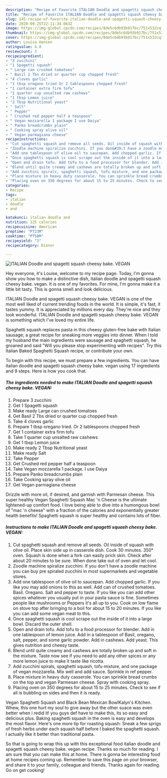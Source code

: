 ```yaml
---
description: "Recipe of Favorite ITALIAN Doodle and spagetti squash cheesy bake. VEGAN"
title: "Recipe of Favorite ITALIAN Doodle and spagetti squash cheesy bake. VEGAN"
slug: 145-recipe-of-favorite-italian-doodle-and-spagetti-squash-cheesy-bake-vegan
date: 2020-09-25T22:11:34.663Z
image: https://img-global.cpcdn.com/recipes/8de5c6db93b917bc/751x532cq70/italian-doodle-and-spagetti-squash-cheesy-bake-vegan-recipe-main-photo.jpg
thumbnail: https://img-global.cpcdn.com/recipes/8de5c6db93b917bc/751x532cq70/italian-doodle-and-spagetti-squash-cheesy-bake-vegan-recipe-main-photo.jpg
cover: https://img-global.cpcdn.com/recipes/8de5c6db93b917bc/751x532cq70/italian-doodle-and-spagetti-squash-cheesy-bake-vegan-recipe-main-photo.jpg
author: Louisa Hansen
ratingvalue: 4.8
reviewcount: 3
recipeingredient:
- "3 zucchini"
- "1 Spagetti squash"
- " Large can crushed tomatoes"
- " Basil 2 Tbs dried or quarter cup chopped fresh"
- "4 cloves garlic"
- "1 tbsp oregano tried Or 2 tablespoons chopped fresh"
- "1 container extra firm tofu"
- "1 quarter cup unsalted raw cashews"
- "1 tbsp Lemon juice"
- "2 Tbsp Nutritional yeast"
- " Salt"
- " Pepper"
- " Crushed red pepper half a teaspoon"
- " Vegan mozzarella 1 package I use Daiya"
- " Panko breadcrumbs plain"
- " Cooking spray olive oil"
- " Vegan parmagiana cheese"
recipeinstructions:
- "Cut spaghetti squash and remove all seeds. Oil inside of squash with olive oil. Place skin side up in casserole dish. Cook 30 minutes. 350° oven. Squash is done when a fork can easily prick skin. Check after about 20 minutes to be sure. When done take out of oven and let cool."
- "Zoodle machine spiralize zucchini. If you don&#39;t have a zoodle machine you can buy pre spiraled zucchini in most supermarkets and vegetable stores."
- "Add one tablespoon of olive oil to saucepan. Add chopped garlic. If you like you may add onions to this as well. Add can of crushed tomatoes. Basil. Oregano. Salt and pepper to taste. If you like you can add other spices whatever you usually put in your pasta sauce is fine. Sometimes people like mushrooms or Peppers it&#39;s all up to you. Cook on low flame on stove top after bringing to a boil for about 15 to 20 minutes. If you like you can add some vegan meat to this."
- "Once spaghetti squash is cool scrape out the inside of it into a large bowl. Discard the outer shell."
- "Open and drain tofu. Add tofu to a food processor for blender. Add in one tablespoon of lemon juice. Add in a tablespoon of Basil, oregano, salt, pepper, and some garlic powder. Add in cashews. Add yeast. This gives nutrition and cheesy taste."
- "Blend until quite creamy and cashews are totally broken up and soft in the mixture. Taste now see if you need to add any other spices or any more lemon juice to make it taste like ricotta."
- "Add zucchini spirals, spaghetti squash, tofu mixture, and one package of vegan mozzarella. Mix well and add sauce. Sprinkle in ref pepper."
- "Place mixture in heavy duty casserole. You can sprinkle bread crumbs on the top and vegan Parmesan cheese. Spray with cooking spray."
- "Placing oven on 350 degrees for about 15 to 25 minutes. Check to see if all is bubbling on sides and then it is ready."
categories:
- Recipe
tags:
- italian
- doodle
- and

katakunci: italian doodle and 
nutrition: 125 calories
recipecuisine: American
preptime: "PT23M"
cooktime: "PT58M"
recipeyield: "3"
recipecategory: Dinner

---
```



![ITALIAN Doodle and spagetti squash cheesy bake. VEGAN](https://img-global.cpcdn.com/recipes/8de5c6db93b917bc/751x532cq70/italian-doodle-and-spagetti-squash-cheesy-bake-vegan-recipe-main-photo.jpg)

Hey everyone, it's Louise, welcome to my recipe page. Today, I'm gonna show you how to make a distinctive dish, italian doodle and spagetti squash cheesy bake. vegan. It is one of my favorites. For mine, I'm gonna make it a little bit tasty. This is gonna smell and look delicious.

ITALIAN Doodle and spagetti squash cheesy bake. VEGAN is one of the most well liked of current trending foods in the world. It is simple, it's fast, it tastes yummy. It is appreciated by millions every day. They're nice and they look wonderful. ITALIAN Doodle and spagetti squash cheesy bake. VEGAN is something which I've loved my entire life.

Spaghetti squash replaces pasta in this cheesy gluten-free bake with Italian sausage; a great recipe for sneaking more veggies into dinner. When I told my husband the main ingredients were sausage and spaghetti squash, he groaned and said &#34;Will you please stop experimenting with recipes&#34;. Try this Italian Baked Spaghetti Squash recipe, or contribute your own.


To begin with this recipe, we must prepare a few ingredients. You can have italian doodle and spagetti squash cheesy bake. vegan using 17 ingredients and 9 steps. Here is how you cook that.

<!--inarticleads1-->

##### The ingredients needed to make ITALIAN Doodle and spagetti squash cheesy bake. VEGAN:

1. Prepare 3 zucchini
1. Get 1 Spagetti squash
1. Make ready  Large can crushed tomatoes
1. Get  Basil 2 Tbs dried or quarter cup chopped fresh
1. Take 4 cloves garlic
1. Prepare 1 tbsp oregano tried. Or 2 tablespoons chopped fresh
1. Get 1 container extra firm tofu
1. Take 1 quarter cup unsalted raw cashews
1. Get 1 tbsp Lemon juice
1. Make ready 2 Tbsp Nutritional yeast
1. Make ready  Salt
1. Take  Pepper
1. Get  Crushed red pepper half a teaspoon
1. Take  Vegan mozzarella 1 package. I use Daiya
1. Prepare  Panko breadcrumbs plain
1. Take  Cooking spray olive oil
1. Get  Vegan parmagiana cheese


Drizzle with more oil, if desired, and garnish with Parmesan cheese. This super healthy Vegan Spaghetti Squash Mac &#39;n Cheese is the ultimate lightened-up comfort food. I love being able to dive into a humongous bowl of &#34;mac &#39;n cheese&#34; with a fraction of the calories and exponentially greater health benefits! Spaghetti squash is super healthy and contains lots of fiber. 

<!--inarticleads2-->

##### Instructions to make ITALIAN Doodle and spagetti squash cheesy bake. VEGAN:

1. Cut spaghetti squash and remove all seeds. Oil inside of squash with olive oil. Place skin side up in casserole dish. Cook 30 minutes. 350° oven. Squash is done when a fork can easily prick skin. Check after about 20 minutes to be sure. When done take out of oven and let cool.
1. Zoodle machine spiralize zucchini. If you don&#39;t have a zoodle machine you can buy pre spiraled zucchini in most supermarkets and vegetable stores.
1. Add one tablespoon of olive oil to saucepan. Add chopped garlic. If you like you may add onions to this as well. Add can of crushed tomatoes. Basil. Oregano. Salt and pepper to taste. If you like you can add other spices whatever you usually put in your pasta sauce is fine. Sometimes people like mushrooms or Peppers it&#39;s all up to you. Cook on low flame on stove top after bringing to a boil for about 15 to 20 minutes. If you like you can add some vegan meat to this.
1. Once spaghetti squash is cool scrape out the inside of it into a large bowl. Discard the outer shell.
1. Open and drain tofu. Add tofu to a food processor for blender. Add in one tablespoon of lemon juice. Add in a tablespoon of Basil, oregano, salt, pepper, and some garlic powder. Add in cashews. Add yeast. This gives nutrition and cheesy taste.
1. Blend until quite creamy and cashews are totally broken up and soft in the mixture. Taste now see if you need to add any other spices or any more lemon juice to make it taste like ricotta.
1. Add zucchini spirals, spaghetti squash, tofu mixture, and one package of vegan mozzarella. Mix well and add sauce. Sprinkle in ref pepper.
1. Place mixture in heavy duty casserole. You can sprinkle bread crumbs on the top and vegan Parmesan cheese. Spray with cooking spray.
1. Placing oven on 350 degrees for about 15 to 25 minutes. Check to see if all is bubbling on sides and then it is ready.


Vegan Spaghetti Squash and Black Bean Mexican BowlKalyn&#39;s Kitchen. Whew, this one hurt my soul to give away but the other suace was even better when i redid it! you guys def have to make this, its so easy and delicious plus. Baking spaghetti squash in the oven is easy and develops the most flavor. Here&#39;s one more tip for roasting squash: Sneak a few sprigs of fresh herbs under each squash half before I baked the spaghetti squash. I actually like it better than traditional pasta. 

So that is going to wrap this up with this exceptional food italian doodle and spagetti squash cheesy bake. vegan recipe. Thanks so much for reading. I am sure that you can make this at home. There is gonna be interesting food at home recipes coming up. Remember to save this page on your browser, and share it to your family, colleague and friends. Thanks again for reading. Go on get cooking!
